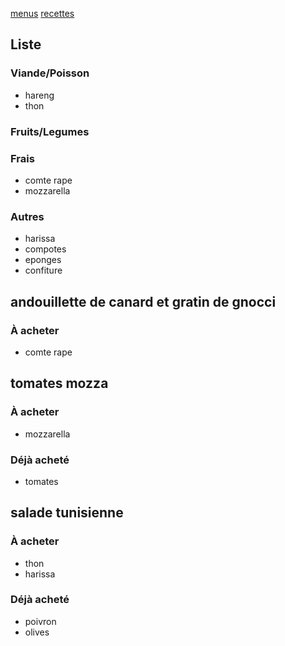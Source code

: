 [menus](/menu.html)
[recettes](/recipe.html)

## Liste
### Viande/Poisson
- hareng
- thon
### Fruits/Legumes
### Frais
- comte rape
- mozzarella
### Autres
- harissa
- compotes
- eponges
- confiture

## andouillette de canard et gratin de gnocci
### À acheter
- comte rape

## tomates mozza
### À acheter
- mozzarella
### Déjà acheté 
- tomates

## salade tunisienne
### À acheter
- thon
- harissa
### Déjà acheté 
- poivron
- olives
